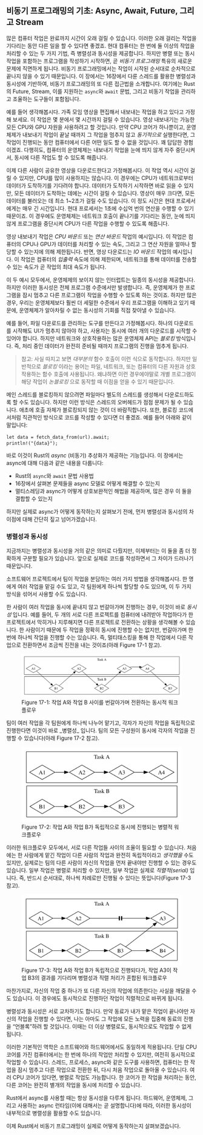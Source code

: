 ## 비동기 프로그래밍의 기초: Async, Await, Future, 그리고 Stream

많은 컴퓨터 작업은 완료까지 시간이 오래 걸릴 수 있습니다. 이러한 오래 걸리는 작업을 기다리는 동안 다른 일을 할 수 있다면 좋겠죠. 현대 컴퓨터는 한 번에 둘 이상의 작업을 처리할 수 있는 두 가지 기법, 즉 병렬성과 동시성을 제공합니다. 하지만 병렬 또는 동시 작업을 포함하는 프로그램을 작성하기 시작하면, 곧 _비동기 프로그래밍_ 특유의 새로운 문제에 직면하게 됩니다. 비동기 프로그래밍에서는 작업이 시작된 순서대로 순차적으로 끝나지 않을 수 있기 때문입니다. 이 장에서는 16장에서 다룬 스레드를 활용한 병렬성과 동시성에 기반하여, 비동기 프로그래밍의 또 다른 접근법을 소개합니다. 여기에는 Rust의 Future, Stream, 이를 지원하는 `async`와 `await` 문법, 그리고 비동기 작업을 관리하고 조율하는 도구들이 포함됩니다.

예를 들어 생각해봅시다. 가족 모임 영상을 편집해서 내보내는 작업을 하고 있다고 가정해 보세요. 이 작업은 몇 분에서 몇 시간까지 걸릴 수 있습니다. 영상 내보내기는 가능한 모든 CPU와 GPU 자원을 사용하려고 할 것입니다. 만약 CPU 코어가 하나뿐이고, 운영체제가 내보내기 작업이 끝날 때까지 그 작업을 멈추지 않고 _동기적으로_ 실행한다면, 그 작업이 진행되는 동안 컴퓨터에서 다른 어떤 일도 할 수 없을 것입니다. 꽤 답답한 경험이겠죠. 다행히도, 컴퓨터의 운영체제는 내보내기 작업을 눈에 띄지 않게 자주 중단시켜서, 동시에 다른 작업도 할 수 있도록 해줍니다.

이제 다른 사람이 공유한 영상을 다운로드한다고 가정해봅시다. 이 작업 역시 시간이 걸릴 수 있지만, CPU를 많이 사용하지는 않습니다. 이 경우에는 CPU가 네트워크로부터 데이터가 도착하기를 기다려야 합니다. 데이터가 도착하기 시작하면 바로 읽을 수 있지만, 모든 데이터가 도착하는 데에는 시간이 걸릴 수 있습니다. 영상이 매우 크다면, 모든 데이터를 불러오는 데 최소 1~2초가 걸릴 수도 있습니다. 이 정도 시간은 현대 프로세서에게는 매우 긴 시간입니다. 현대 프로세서는 1초에 수십억 번의 연산을 수행할 수 있기 때문이죠. 이 경우에도 운영체제는 네트워크 호출이 끝나기를 기다리는 동안, 눈에 띄지 않게 프로그램을 중단시켜 CPU가 다른 작업을 수행할 수 있도록 해줍니다.

영상 내보내기 작업은 _CPU 바운드_ 또는 _연산 바운드_ 작업의 예시입니다. 이 작업은 컴퓨터의 CPU나 GPU가 데이터를 처리할 수 있는 속도, 그리고 그 연산 자원을 얼마나 할당할 수 있는지에 의해 제한됩니다. 반면, 영상 다운로드는 _IO 바운드_ 작업의 예시입니다. 이 작업은 컴퓨터의 _입출력_ 속도에 의해 제한되며, 네트워크를 통해 데이터를 전송할 수 있는 속도가 곧 작업의 최대 속도가 됩니다.

이 두 예시 모두에서, 운영체제의 보이지 않는 인터럽트는 일종의 동시성을 제공합니다. 하지만 이러한 동시성은 전체 프로그램 수준에서만 발생합니다. 즉, 운영체제가 한 프로그램을 잠시 멈추고 다른 프로그램이 작업을 수행할 수 있도록 하는 것이죠. 하지만 많은 경우, 우리는 운영체제보다 훨씬 더 세밀한 수준에서 우리 프로그램을 이해하고 있기 때문에, 운영체제가 알아차릴 수 없는 동시성의 기회를 직접 찾아낼 수 있습니다.

예를 들어, 파일 다운로드를 관리하는 도구를 만든다고 가정해봅시다. 하나의 다운로드를 시작해도 UI가 멈추지 않아야 하고, 사용자는 동시에 여러 개의 다운로드를 시작할 수 있어야 합니다. 하지만 네트워크와 상호작용하는 많은 운영체제 API는 _블로킹_ 방식입니다. 즉, 처리 중인 데이터가 완전히 준비될 때까지 프로그램의 진행을 멈추게 됩니다.

> 참고: 사실 따지고 보면 _대부분의_ 함수 호출이 이런 식으로 동작합니다. 하지만 일반적으로 _블로킹_ 이라는 용어는 파일, 네트워크, 또는 컴퓨터의 다른 자원과 상호작용하는 함수 호출에 사용됩니다. 왜냐하면 이런 경우에야말로 개별 프로그램이 해당 작업이 _논블로킹_ 으로 동작할 때 이점을 얻을 수 있기 때문입니다.

메인 스레드를 블로킹하지 않으려면 파일마다 별도의 스레드를 생성해서 다운로드하도록 할 수도 있습니다. 하지만 이런 방식은 스레드의 오버헤드가 점점 문제가 될 수 있습니다. 애초에 호출 자체가 블로킹되지 않는 것이 더 바람직합니다. 또한, 블로킹 코드에서처럼 직관적인 방식으로 코드를 작성할 수 있다면 더 좋겠죠. 예를 들어 아래와 같이 말입니다:

```rust,ignore,does_not_compile
let data = fetch_data_from(url).await;
println!("{data}");
```

바로 이것이 Rust의 _async_ (비동기) 추상화가 제공하는 기능입니다. 이 장에서는 async에 대해 다음과 같은 내용을 다룹니다:

- Rust의 `async`와 `await` 문법 사용법
- 16장에서 살펴본 문제들을 async 모델로 어떻게 해결할 수 있는지
- 멀티스레딩과 async가 어떻게 상호보완적인 해법을 제공하며, 많은 경우 이 둘을 결합할 수 있는지

하지만 실제로 async가 어떻게 동작하는지 살펴보기 전에, 먼저 병렬성과 동시성의 차이점에 대해 간단히 짚고 넘어가겠습니다.

### 병렬성과 동시성

지금까지는 병렬성과 동시성을 거의 같은 의미로 다뤘지만, 이제부터는 이 둘을 좀 더 정확하게 구분할 필요가 있습니다. 앞으로 실제로 코드를 작성하면서 그 차이가 드러나기 때문입니다.

소프트웨어 프로젝트에서 팀이 작업을 분담하는 여러 가지 방법을 생각해봅시다. 한 명에게 여러 작업을 맡길 수도 있고, 각 팀원에게 하나씩 할당할 수도 있으며, 이 두 가지 방식을 섞어서 사용할 수도 있습니다.

한 사람이 여러 작업을 동시에 끝내지 않고 번갈아가며 진행하는 경우, 이것이 바로 _동시성_ 입니다. 예를 들어, 두 개의 서로 다른 프로젝트를 컴퓨터에 내려받아 작업하다가 한 프로젝트에서 막히거나 지루해지면 다른 프로젝트로 전환하는 상황을 생각해볼 수 있습니다. 한 사람이기 때문에 두 작업을 정확히 동시에 진행할 수는 없지만, 번갈아가며 한 번에 하나씩 작업을 진행할 수는 있습니다. 즉, 멀티태스킹을 통해 한 작업에서 다른 작업으로 전환하면서 조금씩 진전을 내는 것이죠(아래 Figure 17-1 참고).

<figure>

<img src="img/trpl17-01.svg" class="center" alt="A diagram with boxes labeled Task A and Task B, with diamonds in them representing subtasks. There are arrows pointing from A1 to B1, B1 to A2, A2 to B2, B2 to A3, A3 to A4, and A4 to B3. The arrows between the subtasks cross the boxes between Task A and Task B." />

<figcaption>Figure 17-1: 작업 A와 작업 B 사이를 번갈아가며 전환하는 동시적 워크플로우</figcaption>

</figure>
팀이 여러 작업을 각 팀원에게 하나씩 나누어 맡기고, 각자가 자신의 작업을 독립적으로 진행한다면 이것이 바로 _병렬성_ 입니다. 팀의 모든 구성원이 동시에 각자의 작업을 진행할 수 있습니다(아래 Figure 17-2 참고).

<figure>

<img src="img/trpl17-02.svg" class="center" alt="A diagram with boxes labeled Task A and Task B, with diamonds in them representing subtasks. There are arrows pointing from A1 to A2, A2 to A3, A3 to A4, B1 to B2, and B2 to B3. No arrows cross between the boxes for Task A and Task B." />

<figcaption>Figure 17-2: 작업 A와 작업 B가 독립적으로 동시에 진행되는 병렬적 워크플로우</figcaption>

</figure>

이러한 워크플로우 모두에서, 서로 다른 작업들 사이의 조율이 필요할 수 있습니다. 처음에는 한 사람에게 맡긴 작업이 다른 사람의 작업과 완전히 독립적이라고 _생각했을_ 수도 있지만, 실제로는 팀의 다른 사람이 자신의 작업을 먼저 끝내야만 진행할 수 있는 경우도 있습니다. 일부 작업은 병렬로 처리할 수 있지만, 일부 작업은 실제로 _직렬적(serial)_ 입니다. 즉, 반드시 순서대로, 하나씩 차례로만 진행될 수 있다는 뜻입니다(Figure 17-3 참고).

<figure>

<img src="img/trpl17-03.svg" class="center" alt="A diagram with boxes labeled Task A and Task B, with diamonds in them representing subtasks. There are arrows pointing from A1 to A2, A2 to a pair of thick vertical lines like a “pause” symbol, from that symbol to A3, B1 to B2, B2 to B3, which is below that symbol, B3 to A3, and B3 to B4." />

<figcaption>Figure 17-3: 작업 A와 작업 B가 독립적으로 진행되다가, 작업 A3이 작업 B3의 결과를 기다리며 병렬성과 직렬 처리가 혼합된 워크플로우</figcaption>

</figure>

마찬가지로, 자신의 작업 중 하나가 또 다른 자신의 작업에 의존한다는 사실을 깨달을 수도 있습니다. 이 경우에도 동시적으로 진행하던 작업이 직렬적으로 바뀌게 됩니다.

병렬성과 동시성은 서로 교차하기도 합니다. 만약 동료가 내가 맡은 작업이 끝나야만 자신의 작업을 진행할 수 있다면, 나는 아마도 그 작업에 모든 노력을 집중해 동료의 진행을 “언블록”하려 할 것입니다. 이때는 더 이상 병렬로도, 동시적으로도 작업할 수 없게 됩니다.

이러한 기본적인 역학은 소프트웨어와 하드웨어에서도 동일하게 적용됩니다. 단일 CPU 코어를 가진 컴퓨터에서는 한 번에 하나의 작업만 처리할 수 있지만, 여전히 동시적으로 작업할 수 있습니다. 스레드, 프로세스, async와 같은 도구를 사용하면, 컴퓨터는 한 작업을 잠시 멈추고 다른 작업으로 전환한 뒤, 다시 처음 작업으로 돌아올 수 있습니다. 여러 CPU 코어가 있다면, 병렬로 작업도 가능합니다. 한 코어가 한 작업을 처리하는 동안, 다른 코어는 완전히 별개의 작업을 동시에 처리할 수 있습니다.

Rust에서 async를 사용할 때는 항상 동시성을 다루게 됩니다. 하드웨어, 운영체제, 그리고 사용하는 async 런타임(이에 대해서는 곧 설명합니다)에 따라, 이러한 동시성이 내부적으로 병렬성을 활용할 수도 있습니다.

이제 Rust에서 비동기 프로그래밍이 실제로 어떻게 동작하는지 살펴보겠습니다.
